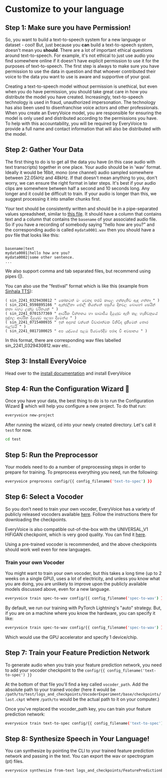 # Customize to your language

## Step 1: Make sure you have Permission!

So, you want to build a text-to-speech system for a new language or dataset - cool! But, just because you **can** build a text-to-speech system, doesn't mean you **should**. There are a lot of important ethical questions around text-to-speech. For example, it's not ethical to just use audio you find somewhere online if it doesn't have explicit permission to use it for the purposes of text-to-speech. The first step is always to make sure you have permission to use the data in question and that whoever contributed their voice to the data you want to use is aware and supportive of your goal.

Creating a text-to-speech model without permission is unethical, but even when you do have permission, you should take great care in how you distribute the model you have created. Increasingly, text-to-speech technology is used in fraud, unauthorized impersonation. The technology has also been used to disenfranchise voice actors and other professionals. When you create an EveryVoice model, you are responsible for ensuring the model is only used and distributed according to the permissions you have. To help with this accountability, you will be required by EveryVoice to provide a full name and contact information that will also be distributed with the model.

## Step 2: Gather Your Data

The first thing to do is to get all the data you have (in this case audio with text transcripts) together in one place. Your audio should be in 'wav' format. Ideally it would be 16bit, mono (one channel) audio sampled somewhere between 22.05kHz and 48kHz. If that doesn't mean anything to you, don't worry, we can ensure the right format in later steps.
It's best if your audio clips are somewhere between half a second and 10 seconds long. Any longer and it could be difficult to train. If your audio is longer than this, we suggest processing it into smaller chunks first.

Your text should be consistently written and should be in a pipe-separated values spreadsheet, similar to [this file](https://github.com/roedoejet/EveryVoice/blob/main/everyvoice/filelists/lj_full.psv). It should have a column that contains text and a column that contains the `basename` of your associated audio file. So if you have a recording of somebody saying "hello how are you?" and the corresponding audio is called `mydata0001.wav`
then you should have a psv file that looks like this:

```csv hl_lines="2"

basename|text
mydata0001|hello how are you?
mydata0002|some other sentence.
...
```

We also support comma and tab separated files, but recommend using pipes (|).

You can also use the "festival" format which is like this (example from [Sinhala TTS](https://openslr.org/30/)):

```text
( sin_2241_0329430812 " කෝකටත් මං වෙනදා තරම් කාලෙ ගන්නැතිව ඇඳ ගත්තා " )
( sin_2241_0598895166 " ඇන්ජලීනා ජොලී කියන්නේ පසුගිය දිනවල බොහෝ සෙයින් කතා බහට ලක්වූ චරිතයක් " )
( sin_2241_0701577369 " ආර්ථික චින්තනය හා සාමාජීය දියුණුව ඇති කළ හැකිවනුයේ පුද්ගල ආර්ථික දියුණුව සලසා දීමෙන්ය " )
( sin_2241_0715400935 " ඉන් අදහස් වන්නේ විචාරාත්මක විනිවිද දැකීමෙන් තොර බැල්මයි " )
( sin_2241_0817100025 " අප යුද්ධයේ පළමු පියවරේදීම පරාද වී අවසානය " )
```

In this format, there are corresponding wav files labelled sin_2241_0329430812.wav etc..

## Step 3: Install EveryVoice

Head over to the [install documentation](../install.md) and install EveryVoice

## Step 4: Run the Configuration Wizard 🧙

Once you have your data, the best thing to do is to run the Configuration Wizard 🧙 which will help you configure a new project. To do that run:

```bash
everyvoice new-project
```

After running the wizard, cd into your newly created directory. Let's call it `test` for now.

```bash
cd test
```

## Step 5: Run the Preprocessor

Your models need to do a number of preprocessing steps in order to prepare for training. To preprocess everything you need, run the following:

```bash
everyvoice preprocess config/{{ config_filename('text-to-spec') }}
```

## Step 6: Select a Vocoder

So you don't need to train your own vocoder, EveryVoice has a variety of publicly released vocoders available [here](TODO). Follow the instructions there for downloading the checkpoints.

EveryVoice is also compatible out-of-the-box with the UNIVERSAL_V1 HiFiGAN checkpoint, which is very good quality. You can find it [here](https://github.com/jik876/hifi-gan?tab=readme-ov-file#pretrained-model).

Using a pre-trained vocoder is recommended, and the above checkpoints should work well even for new languages.

### Train your own Vocoder

You might want to train your own vocoder, but this takes a long time (up to 2 weeks on a single GPU), uses a lot of electricity, and unless you know what you are doing, you are unlikely to improve upon the publicly available models discussed above, even for a new language.

```bash
everyvoice train spec-to-wav config/{{ config_filename('spec-to-wav') }}
```

By default, we run our training with PyTorch Lightning's "auto" strategy. But, if you are on a machine where you know the hardware, you can specify it like:

```bash
everyvoice train spec-to-wav config/{{ config_filename('spec-to-wav') }} -d 1 -a gpu
```

Which would use the GPU accelerator and specify 1 device/chip.

## Step 7: Train your Feature Prediction Network

To generate audio when you train your feature prediction network, you need to add your vocoder checkpoint to the `config/{{ config_filename('text-to-spec') }}`

At the bottom of that file you'll find a key called `vocoder_path`. Add the absolute path to your trained vocder (here it would be `/path/to/test/logs_and_checkpoints/VocoderExperiment/base/checkpoints/last.ckpt` where `/path/to` would be the actual path to it on your computer.)

Once you've replaced the vocoder_path key, you can train your feature prediction network:

```bash
everyvoice train text-to-spec config/{{ config_filename('text-to-spec') }}
```

## Step 8: Synthesize Speech in Your Language!

You can synthesize by pointing the CLI to your trained feature prediction network and passing in the text. You can export the wav or spectrogram (pt) files.

```bash
everyvoice synthesize from-text logs_and_checkpoints/FeaturePredictionExperiment/base/checkpoints/last.ckpt -t "මෙදා සැරේ සාකච්ඡාවක් විදියට නෙවෙයි නේද පල කරල තියෙන්නෙ" -a gpu -d 1 --output-type wav
```

<!-- % Step 10 (optional): Finetune your vocoder

% ----------------------------------------

% .. code-block:: bash

% everyvoice train text-to-wav config/{{ config_filename('text-to-wav') }}

% Step 11: Synthesize Speech

% --------------------------

% .. code-block:: bash

% everyvoice synthesize from-text -t "hello world" -c config/{{ config_filename('text-to-wav') }}

% .. warning::

% TODO: this doesn't exist yet

% TODO: e2e needs checkpoint paths -->
